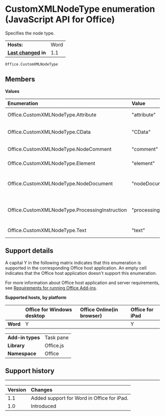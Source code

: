 
# CustomXMLNodeType enumeration (JavaScript API for Office)
Specifies the node type.



|||
|:-----|:-----|
|**Hosts:**|Word|
|**[Last changed](#bk_history) in**|1.1|



```
Office.CustomXMLNodeType
```


## Members


**Values**


|**Enumeration**|**Value**|**Description**|
|:-----|:-----|:-----|
|Office.CustomXMLNodeType.Attribute|"attribute"|The node is an attribute.|
|Office.CustomXMLNodeType.CData|"CData"|The node is a CData type.|
|Office.CustomXMLNodeType.NodeComment|"comment"|The node is a comment.|
|Office.CustomXMLNodeType.Element|"element"|The node is an element.|
|Office.CustomXMLNodeType.NodeDocument|"nodeDocument"|The node is a Document element.|
|Office.CustomXMLNodeType.ProcessingInstruction|"processingInstruction"|The node is a processing instruction.|
|Office.CustomXMLNodeType.Text|"text"|The node is a text node.|

## Support details
<a name="bk_support"> </a>

A capital Y in the following matrix indicates that this enumeration is supported in the corresponding Office host application. An empty cell indicates that the Office host application doesn't support this enumeration.

For more information about Office host application and server requirements, see [Requirements for running Office Add-ins](http://msdn.microsoft.com/library/67340567-bb9a-498c-96d3-3f52f28c16bc%28Office.15%29.aspx).


**Supported hosts, by platform**


||**Office for Windows desktop**|**Office Online(in browser)**|**Office for iPad**|
|:-----|:-----|:-----|:-----|
|**Word**|Y||Y|

|||
|:-----|:-----|
|**Add-in types**|Task pane|
|**Library**|Office.js|
|**Namespace**|Office|

## Support history
<a name="bk_history"> </a>


****


|**Version**|**Changes**|
|:-----|:-----|
|1.1|Added support for Word in Office for iPad.|
|1.0|Introduced|
